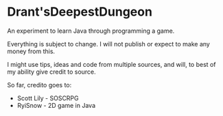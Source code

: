 # Drant'sDeepestDungeon
An experiment to learn Java through programming a game.

Everything is subject to change.
I will not publish or expect to make any money from this.

I might use tips, ideas and code from multiple sources, and will, to best of my ability give credit to source.

So far, credito goes to:

 - Scott Lily - SOSCRPG
 - RyiSnow - 2D game in Java
